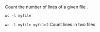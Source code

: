 

Count the number of lines of a given file .

```wc -l myfile```

```wc -l myfile myfile2```    Count lines in two files

